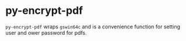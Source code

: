 # py-encrypt-pdf

`py-encrypt-pdf` wraps `gswin64c` and is a convenience function 
for setting user and ower password for pdfs.
